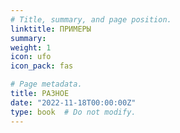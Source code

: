 ```yaml
---
# Title, summary, and page position.
linktitle: ПРИМЕРЫ
summary:
weight: 1
icon: ufo
icon_pack: fas

# Page metadata.
title: РАЗНОЕ
date: "2022-11-18T00:00:00Z"
type: book  # Do not modify.
---
```

